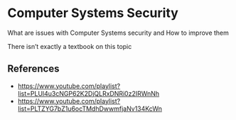 # Computer Systems Security

What are issues with Computer Systems security and How to improve them

There isn’t exactly a textbook on this topic

## References

- https://www.youtube.com/playlist?list=PLUl4u3cNGP62K2DjQLRxDNRi0z2IRWnNh
- https://www.youtube.com/playlist?list=PLTZYG7bZ1u6ocTMdhDwwmfjaNv134KcWn